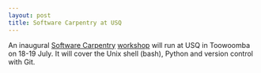 ```yaml
---
layout: post
title: Software Carpentry at USQ
---
```


An inaugural [Software Carpentry](http://www.software-carpentry.org/) [workshop](https://fgacenga.github.io/2016-07-18-usq/index.html) will run at USQ in Toowoomba on 18-19 July. It will cover the Unix shell (bash), Python and version control with Git. 

